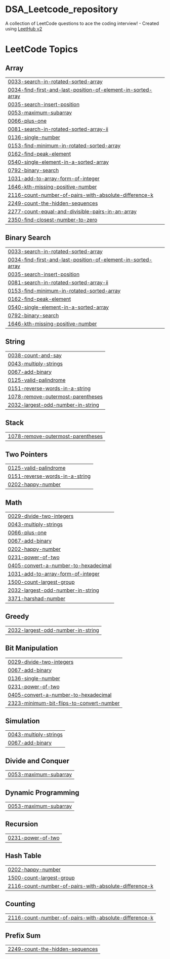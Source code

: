 # DSA_Leetcode_repository
A collection of LeetCode questions to ace the coding interview! - Created using [LeetHub v2](https://github.com/arunbhardwaj/LeetHub-2.0)

<!---LeetCode Topics Start-->
# LeetCode Topics
## Array
|  |
| ------- |
| [0033-search-in-rotated-sorted-array](https://github.com/PransuMishra/DSA_Leetcode_repository/tree/master/0033-search-in-rotated-sorted-array) |
| [0034-find-first-and-last-position-of-element-in-sorted-array](https://github.com/PransuMishra/DSA_Leetcode_repository/tree/master/0034-find-first-and-last-position-of-element-in-sorted-array) |
| [0035-search-insert-position](https://github.com/PransuMishra/DSA_Leetcode_repository/tree/master/0035-search-insert-position) |
| [0053-maximum-subarray](https://github.com/PransuMishra/DSA_Leetcode_repository/tree/master/0053-maximum-subarray) |
| [0066-plus-one](https://github.com/PransuMishra/DSA_Leetcode_repository/tree/master/0066-plus-one) |
| [0081-search-in-rotated-sorted-array-ii](https://github.com/PransuMishra/DSA_Leetcode_repository/tree/master/0081-search-in-rotated-sorted-array-ii) |
| [0136-single-number](https://github.com/PransuMishra/DSA_Leetcode_repository/tree/master/0136-single-number) |
| [0153-find-minimum-in-rotated-sorted-array](https://github.com/PransuMishra/DSA_Leetcode_repository/tree/master/0153-find-minimum-in-rotated-sorted-array) |
| [0162-find-peak-element](https://github.com/PransuMishra/DSA_Leetcode_repository/tree/master/0162-find-peak-element) |
| [0540-single-element-in-a-sorted-array](https://github.com/PransuMishra/DSA_Leetcode_repository/tree/master/0540-single-element-in-a-sorted-array) |
| [0792-binary-search](https://github.com/PransuMishra/DSA_Leetcode_repository/tree/master/0792-binary-search) |
| [1031-add-to-array-form-of-integer](https://github.com/PransuMishra/DSA_Leetcode_repository/tree/master/1031-add-to-array-form-of-integer) |
| [1646-kth-missing-positive-number](https://github.com/PransuMishra/DSA_Leetcode_repository/tree/master/1646-kth-missing-positive-number) |
| [2116-count-number-of-pairs-with-absolute-difference-k](https://github.com/PransuMishra/DSA_Leetcode_repository/tree/master/2116-count-number-of-pairs-with-absolute-difference-k) |
| [2249-count-the-hidden-sequences](https://github.com/PransuMishra/DSA_Leetcode_repository/tree/master/2249-count-the-hidden-sequences) |
| [2277-count-equal-and-divisible-pairs-in-an-array](https://github.com/PransuMishra/DSA_Leetcode_repository/tree/master/2277-count-equal-and-divisible-pairs-in-an-array) |
| [2350-find-closest-number-to-zero](https://github.com/PransuMishra/DSA_Leetcode_repository/tree/master/2350-find-closest-number-to-zero) |
## Binary Search
|  |
| ------- |
| [0033-search-in-rotated-sorted-array](https://github.com/PransuMishra/DSA_Leetcode_repository/tree/master/0033-search-in-rotated-sorted-array) |
| [0034-find-first-and-last-position-of-element-in-sorted-array](https://github.com/PransuMishra/DSA_Leetcode_repository/tree/master/0034-find-first-and-last-position-of-element-in-sorted-array) |
| [0035-search-insert-position](https://github.com/PransuMishra/DSA_Leetcode_repository/tree/master/0035-search-insert-position) |
| [0081-search-in-rotated-sorted-array-ii](https://github.com/PransuMishra/DSA_Leetcode_repository/tree/master/0081-search-in-rotated-sorted-array-ii) |
| [0153-find-minimum-in-rotated-sorted-array](https://github.com/PransuMishra/DSA_Leetcode_repository/tree/master/0153-find-minimum-in-rotated-sorted-array) |
| [0162-find-peak-element](https://github.com/PransuMishra/DSA_Leetcode_repository/tree/master/0162-find-peak-element) |
| [0540-single-element-in-a-sorted-array](https://github.com/PransuMishra/DSA_Leetcode_repository/tree/master/0540-single-element-in-a-sorted-array) |
| [0792-binary-search](https://github.com/PransuMishra/DSA_Leetcode_repository/tree/master/0792-binary-search) |
| [1646-kth-missing-positive-number](https://github.com/PransuMishra/DSA_Leetcode_repository/tree/master/1646-kth-missing-positive-number) |
## String
|  |
| ------- |
| [0038-count-and-say](https://github.com/PransuMishra/DSA_Leetcode_repository/tree/master/0038-count-and-say) |
| [0043-multiply-strings](https://github.com/PransuMishra/DSA_Leetcode_repository/tree/master/0043-multiply-strings) |
| [0067-add-binary](https://github.com/PransuMishra/DSA_Leetcode_repository/tree/master/0067-add-binary) |
| [0125-valid-palindrome](https://github.com/PransuMishra/DSA_Leetcode_repository/tree/master/0125-valid-palindrome) |
| [0151-reverse-words-in-a-string](https://github.com/PransuMishra/DSA_Leetcode_repository/tree/master/0151-reverse-words-in-a-string) |
| [1078-remove-outermost-parentheses](https://github.com/PransuMishra/DSA_Leetcode_repository/tree/master/1078-remove-outermost-parentheses) |
| [2032-largest-odd-number-in-string](https://github.com/PransuMishra/DSA_Leetcode_repository/tree/master/2032-largest-odd-number-in-string) |
## Stack
|  |
| ------- |
| [1078-remove-outermost-parentheses](https://github.com/PransuMishra/DSA_Leetcode_repository/tree/master/1078-remove-outermost-parentheses) |
## Two Pointers
|  |
| ------- |
| [0125-valid-palindrome](https://github.com/PransuMishra/DSA_Leetcode_repository/tree/master/0125-valid-palindrome) |
| [0151-reverse-words-in-a-string](https://github.com/PransuMishra/DSA_Leetcode_repository/tree/master/0151-reverse-words-in-a-string) |
| [0202-happy-number](https://github.com/PransuMishra/DSA_Leetcode_repository/tree/master/0202-happy-number) |
## Math
|  |
| ------- |
| [0029-divide-two-integers](https://github.com/PransuMishra/DSA_Leetcode_repository/tree/master/0029-divide-two-integers) |
| [0043-multiply-strings](https://github.com/PransuMishra/DSA_Leetcode_repository/tree/master/0043-multiply-strings) |
| [0066-plus-one](https://github.com/PransuMishra/DSA_Leetcode_repository/tree/master/0066-plus-one) |
| [0067-add-binary](https://github.com/PransuMishra/DSA_Leetcode_repository/tree/master/0067-add-binary) |
| [0202-happy-number](https://github.com/PransuMishra/DSA_Leetcode_repository/tree/master/0202-happy-number) |
| [0231-power-of-two](https://github.com/PransuMishra/DSA_Leetcode_repository/tree/master/0231-power-of-two) |
| [0405-convert-a-number-to-hexadecimal](https://github.com/PransuMishra/DSA_Leetcode_repository/tree/master/0405-convert-a-number-to-hexadecimal) |
| [1031-add-to-array-form-of-integer](https://github.com/PransuMishra/DSA_Leetcode_repository/tree/master/1031-add-to-array-form-of-integer) |
| [1500-count-largest-group](https://github.com/PransuMishra/DSA_Leetcode_repository/tree/master/1500-count-largest-group) |
| [2032-largest-odd-number-in-string](https://github.com/PransuMishra/DSA_Leetcode_repository/tree/master/2032-largest-odd-number-in-string) |
| [3371-harshad-number](https://github.com/PransuMishra/DSA_Leetcode_repository/tree/master/3371-harshad-number) |
## Greedy
|  |
| ------- |
| [2032-largest-odd-number-in-string](https://github.com/PransuMishra/DSA_Leetcode_repository/tree/master/2032-largest-odd-number-in-string) |
## Bit Manipulation
|  |
| ------- |
| [0029-divide-two-integers](https://github.com/PransuMishra/DSA_Leetcode_repository/tree/master/0029-divide-two-integers) |
| [0067-add-binary](https://github.com/PransuMishra/DSA_Leetcode_repository/tree/master/0067-add-binary) |
| [0136-single-number](https://github.com/PransuMishra/DSA_Leetcode_repository/tree/master/0136-single-number) |
| [0231-power-of-two](https://github.com/PransuMishra/DSA_Leetcode_repository/tree/master/0231-power-of-two) |
| [0405-convert-a-number-to-hexadecimal](https://github.com/PransuMishra/DSA_Leetcode_repository/tree/master/0405-convert-a-number-to-hexadecimal) |
| [2323-minimum-bit-flips-to-convert-number](https://github.com/PransuMishra/DSA_Leetcode_repository/tree/master/2323-minimum-bit-flips-to-convert-number) |
## Simulation
|  |
| ------- |
| [0043-multiply-strings](https://github.com/PransuMishra/DSA_Leetcode_repository/tree/master/0043-multiply-strings) |
| [0067-add-binary](https://github.com/PransuMishra/DSA_Leetcode_repository/tree/master/0067-add-binary) |
## Divide and Conquer
|  |
| ------- |
| [0053-maximum-subarray](https://github.com/PransuMishra/DSA_Leetcode_repository/tree/master/0053-maximum-subarray) |
## Dynamic Programming
|  |
| ------- |
| [0053-maximum-subarray](https://github.com/PransuMishra/DSA_Leetcode_repository/tree/master/0053-maximum-subarray) |
## Recursion
|  |
| ------- |
| [0231-power-of-two](https://github.com/PransuMishra/DSA_Leetcode_repository/tree/master/0231-power-of-two) |
## Hash Table
|  |
| ------- |
| [0202-happy-number](https://github.com/PransuMishra/DSA_Leetcode_repository/tree/master/0202-happy-number) |
| [1500-count-largest-group](https://github.com/PransuMishra/DSA_Leetcode_repository/tree/master/1500-count-largest-group) |
| [2116-count-number-of-pairs-with-absolute-difference-k](https://github.com/PransuMishra/DSA_Leetcode_repository/tree/master/2116-count-number-of-pairs-with-absolute-difference-k) |
## Counting
|  |
| ------- |
| [2116-count-number-of-pairs-with-absolute-difference-k](https://github.com/PransuMishra/DSA_Leetcode_repository/tree/master/2116-count-number-of-pairs-with-absolute-difference-k) |
## Prefix Sum
|  |
| ------- |
| [2249-count-the-hidden-sequences](https://github.com/PransuMishra/DSA_Leetcode_repository/tree/master/2249-count-the-hidden-sequences) |
<!---LeetCode Topics End-->